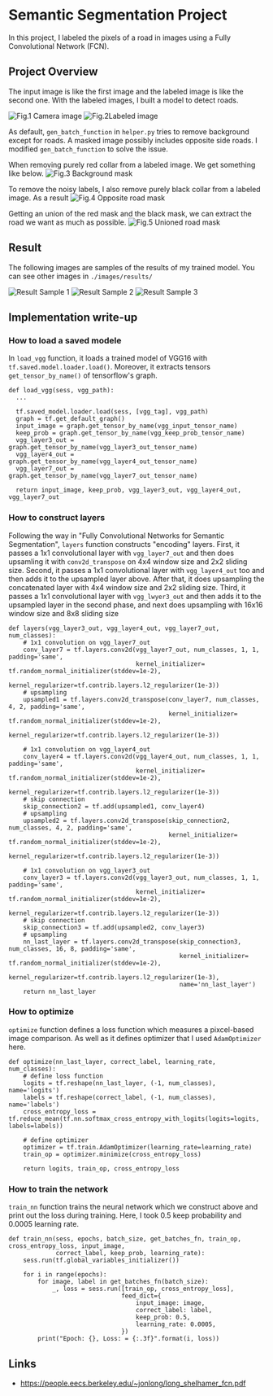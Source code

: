 # Semantic Segmentation Project

In this project, I labeled the pixels of a road in images using a Fully Convolutional Network (FCN).

## Project Overview
The input image is like the first image and the labeled image is like the second one.
With the labeled images, I built a model to detect roads.

![Fig.1 Camera image](./images/original-small.png)
![Fig.2Labeled image](./images/mask-small.png)

As default, `gen_batch_function` in `helper.py` tries to remove background except for roads.
A masked image possibly includes opposite side roads.
I modified `gen_batch_function` to solve the issue.

When removing purely red collar from a labeled image.
We get something like below.
![Fig.3 Background mask](./images/mask-red.png)

To remove the noisy labels, I also remove purely black collar from a labeled image.
As a result
![Fig.4 Opposite road mask](./images/mask-black.png)

Getting an union of the red mask and the black mask, we can extract the road we want as much as possible.
![Fig.5 Unioned road mask](./images/mask-red-or-black.png)

## Result
The following images are samples of the results of my trained model.
You can see other images in `./images/results/`

![Result Sample 1](./images/results/um_000000.png)
![Result Sample 2](./images/results/um_000017.png)
![Result Sample 3](./images/results/umm_000067.png)

## Implementation write-up
### How to load a saved modele

In `load_vgg` function, it loads a trained model of VGG16 with `tf.saved.model.loader.load()`.
Moreover, it extracts tensors `get_tensor_by_name()` of tensorflow's graph.

```
def load_vgg(sess, vgg_path):
  ...

  tf.saved_model.loader.load(sess, [vgg_tag], vgg_path)
  graph = tf.get_default_graph()
  input_image = graph.get_tensor_by_name(vgg_input_tensor_name)
  keep_prob = graph.get_tensor_by_name(vgg_keep_prob_tensor_name)
  vgg_layer3_out = graph.get_tensor_by_name(vgg_layer3_out_tensor_name)
  vgg_layer4_out = graph.get_tensor_by_name(vgg_layer4_out_tensor_name)
  vgg_layer7_out = graph.get_tensor_by_name(vgg_layer7_out_tensor_name)

  return input_image, keep_prob, vgg_layer3_out, vgg_layer4_out, vgg_layer7_out
```

### How to construct layers

Following the way in "Fully Convolutional Networks for Semantic Segmentation", `layers` function constructs "encoding" layers.
First, it passes a 1x1 convolutional layer with `vgg_layer7_out` and then does upsamling it with `conv2d_transpose` on 4x4 window size and 2x2 sliding size.
Second, it passes a 1x1 convolutional layer with `vgg_layer4_out` too and then adds it to the upsampled layer above.
After that, it does upsampling the concatenated layer with 4x4 window size and 2x2 sliding size.
Third, it passes a 1x1 convolutional layer with `vgg_lwyer3_out` and then adds it to the upsampled layer in the second phase, and next does upsampling with 16x16 window size and 8x8 sliding size

```
def layers(vgg_layer3_out, vgg_layer4_out, vgg_layer7_out, num_classes):
    # 1x1 convolution on vgg_layer7_out
    conv_layer7 = tf.layers.conv2d(vgg_layer7_out, num_classes, 1, 1, padding='same',
                                   kernel_initializer= tf.random_normal_initializer(stddev=1e-2),
                                   kernel_regularizer=tf.contrib.layers.l2_regularizer(1e-3))
    # upsampling
    upsampled1 = tf.layers.conv2d_transpose(conv_layer7, num_classes, 4, 2, padding='same',
                                            kernel_initializer= tf.random_normal_initializer(stddev=1e-2),
                                            kernel_regularizer=tf.contrib.layers.l2_regularizer(1e-3))

    # 1x1 convolution on vgg_layer4_out
    conv_layer4 = tf.layers.conv2d(vgg_layer4_out, num_classes, 1, 1, padding='same',
                                   kernel_initializer= tf.random_normal_initializer(stddev=1e-2),
                                   kernel_regularizer=tf.contrib.layers.l2_regularizer(1e-3))
    # skip connection
    skip_connection2 = tf.add(upsampled1, conv_layer4)
    # upsampling
    upsampled2 = tf.layers.conv2d_transpose(skip_connection2, num_classes, 4, 2, padding='same',
                                            kernel_initializer= tf.random_normal_initializer(stddev=1e-2),
                                            kernel_regularizer=tf.contrib.layers.l2_regularizer(1e-3))

    # 1x1 convolution on vgg_layer3_out
    conv_layer3 = tf.layers.conv2d(vgg_layer3_out, num_classes, 1, 1, padding='same',
                                   kernel_initializer= tf.random_normal_initializer(stddev=1e-2),
                                   kernel_regularizer=tf.contrib.layers.l2_regularizer(1e-3))
    # skip connection
    skip_connection3 = tf.add(upsampled2, conv_layer3)
    # upsampling
    nn_last_layer = tf.layers.conv2d_transpose(skip_connection3, num_classes, 16, 8, padding='same',
                                               kernel_initializer= tf.random_normal_initializer(stddev=1e-2),
                                               kernel_regularizer=tf.contrib.layers.l2_regularizer(1e-3),
                                               name='nn_last_layer')
    return nn_last_layer
```

### How to optimize
`optimize` function defines a loss function which measures a pixcel-based image comparison.
As well as it defines optimizer that I used `AdamOptimizer` here.

```
def optimize(nn_last_layer, correct_label, learning_rate, num_classes):
    # define loss function
    logits = tf.reshape(nn_last_layer, (-1, num_classes), name='logits')
    labels = tf.reshape(correct_label, (-1, num_classes), name='labels')
    cross_entropy_loss = tf.reduce_mean(tf.nn.softmax_cross_entropy_with_logits(logits=logits, labels=labels))

    # define optimizer
    optimizer = tf.train.AdamOptimizer(learning_rate=learning_rate)
    train_op = optimizer.minimize(cross_entropy_loss)

    return logits, train_op, cross_entropy_loss
```

### How to train the network

`train_nn` function trains the neural network which we construct above and print out the loss during training.
Here, I took 0.5 keep probability and 0.0005 learning rate.

```
def train_nn(sess, epochs, batch_size, get_batches_fn, train_op, cross_entropy_loss, input_image,
             correct_label, keep_prob, learning_rate):
    sess.run(tf.global_variables_initializer())

    for i in range(epochs):
        for image, label in get_batches_fn(batch_size):
            _, loss = sess.run([train_op, cross_entropy_loss],
                               feed_dict={
                                   input_image: image,
                                   correct_label: label,
                                   keep_prob: 0.5,
                                   learning_rate: 0.0005,
                               })
        print("Epoch: {}, Loss: = {:.3f}".format(i, loss))
```

## Links

- https://people.eecs.berkeley.edu/~jonlong/long_shelhamer_fcn.pdf

